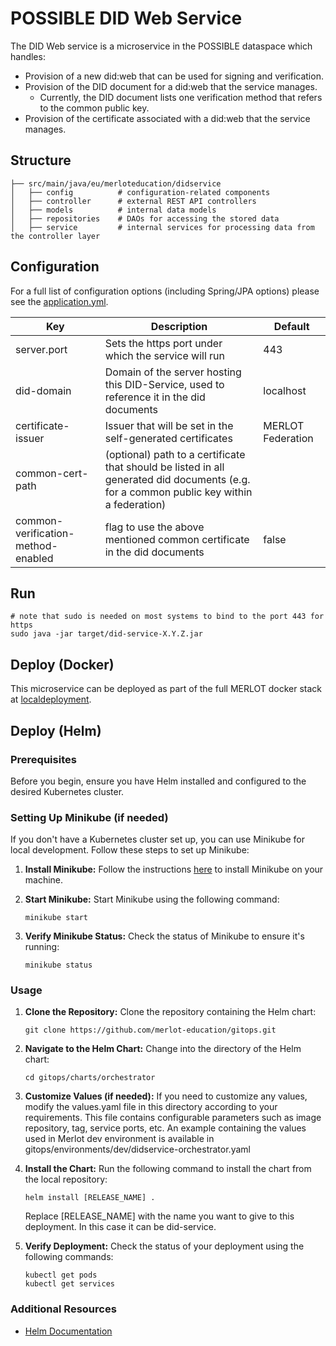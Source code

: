 # POSSIBLE DID Web Service
The DID Web service is a microservice in the POSSIBLE dataspace which handles:
- Provision of a new did:web that can be used for signing and verification.
- Provision of the DID document for a did:web that the service manages.
  - Currently, the DID document lists one verification method that refers to the common public key.
- Provision of the certificate associated with a did:web that the service manages.

## Structure

```
├── src/main/java/eu/merloteducation/didservice
│   ├── config          # configuration-related components
│   ├── controller      # external REST API controllers
│   ├── models          # internal data models
│   ├── repositories    # DAOs for accessing the stored data
│   ├── service         # internal services for processing data from the controller layer
```

## Configuration

For a full list of configuration options (including Spring/JPA options) please see the 
[application.yml](src/main/resources/application.yml).

| Key                                | Description                                                                                                                              | Default |
|------------------------------------|------------------------------------------------------------------------------------------------------------------------------------------|-------|
| server.port                        | Sets the https port under which the service will run                                                                                     | 443   |
| did-domain                         | Domain of the server hosting this DID-Service, used to reference it in the did documents                                                 |   localhost    |
| certificate-issuer                 | Issuer that will be set in the self-generated certificates                                                                               |  MERLOT Federation     |
| common-cert-path                   | (optional) path to a certificate that should be listed in all generated did documents (e.g. for a common public key within a federation) ||
| common-verification-method-enabled | flag to use the above mentioned common certificate in the did documents                                                                  | false |



## Run
    # note that sudo is needed on most systems to bind to the port 443 for https
    sudo java -jar target/did-service-X.Y.Z.jar

## Deploy (Docker)

This microservice can be deployed as part of the full MERLOT docker stack at
[localdeployment](https://github.com/merlot-education/localdeployment).

## Deploy (Helm)
### Prerequisites
Before you begin, ensure you have Helm installed and configured to the desired Kubernetes cluster.

### Setting Up Minikube (if needed)
If you don't have a Kubernetes cluster set up, you can use Minikube for local development. Follow these steps to set up Minikube:

1. **Install Minikube:**
   Follow the instructions [here](https://minikube.sigs.k8s.io/docs/start/) to install Minikube on your machine.

2. **Start Minikube:**
   Start Minikube using the following command:
   ```
   minikube start
   ```
3. **Verify Minikube Status:**
   Check the status of Minikube to ensure it's running:   
   ```
   minikube status
   ```

### Usage
1. **Clone the Repository:**
   Clone the repository containing the Helm chart:
   ```
   git clone https://github.com/merlot-education/gitops.git
   ```
   
2. **Navigate to the Helm Chart:**
   Change into the directory of the Helm chart:
   ```
   cd gitops/charts/orchestrator
   ```
   
3. **Customize Values (if needed):**
   If you need to customize any values, modify the values.yaml file in this directory according to your requirements. This file contains configurable parameters such as image repository, tag, service ports, etc. An example containing the values used in Merlot dev environment is available in gitops/environments/dev/didservice-orchestrator.yaml

4. **Install the Chart:**
   Run the following command to install the chart from the local repository:
   ```
   helm install [RELEASE_NAME] .
   ```
   Replace [RELEASE_NAME] with the name you want to give to this deployment. In this case it can be did-service.

5. **Verify Deployment:**
   Check the status of your deployment using the following commands:
   ```
   kubectl get pods
   kubectl get services
   ```
   
### Additional Resources 
- [Helm Documentation](https://helm.sh/docs/)
